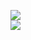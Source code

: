 [![](https://img.shields.io/badge/Made%20With-Github%20Spray-lightgrey.svg?style=for-the-badge&logo=github)](https://github.com/Annihil/github-spray#17470)  
[![](https://i.imgur.com/2DrTn0Z.gif)](https://github.com/Annihil/github-spray)